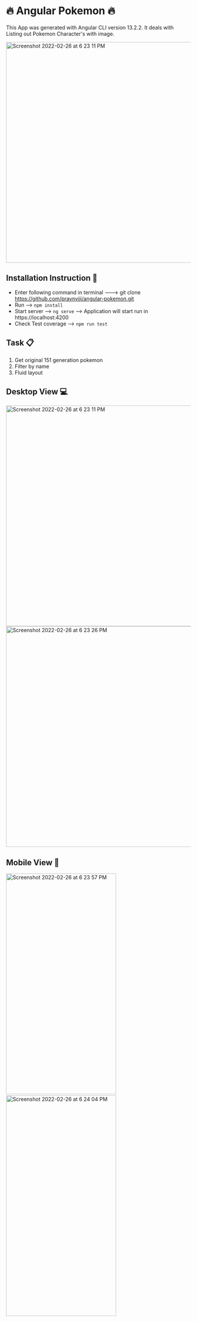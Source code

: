 # 🔥 Angular Pokemon 🔥

This App was generated with Angular CLI version 13.2.2. It deals with Listing out Pokemon Character's with image.


<img width="600" alt="Screenshot 2022-02-26 at 6 23 11 PM" src="https://user-images.githubusercontent.com/2680132/156371171-694f353c-20cd-4b05-8984-53f89dc61c4d.png">

## Installation Instruction 📝

- Enter following command in terminal ---> git clone https://github.com/pravnviji/angular-pokemon.git
- Run --> `npm install` 
- Start server --> `ng serve` --> Application will start run in https://localhost:4200
- Check Test coverage --> `npm run test`

## Task 📋

1. Get original 151 generation pokemon
2. Filter by name
3. Fluid layout

## Desktop View 💻
<img width="600" alt="Screenshot 2022-02-26 at 6 23 11 PM" src="https://user-images.githubusercontent.com/2680132/155839660-287a7d05-ffa4-482c-a46e-0f43d11d051e.png">
<img width="600" alt="Screenshot 2022-02-26 at 6 23 26 PM" src="https://user-images.githubusercontent.com/2680132/155839672-f4d7991d-4cc6-48a3-80ff-619ab5fd7eb2.png">

## Mobile View 📱
<div class="row">
<img width="300" height="600" style="padding-right:10px" alt="Screenshot 2022-02-26 at 6 23 57 PM" src="https://user-images.githubusercontent.com/2680132/155839674-897185ef-0f29-41dd-a8fc-78c47c2edd74.png">&nbsp;&nbsp;
<img width="300" height="600" alt="Screenshot 2022-02-26 at 6 24 04 PM" src="https://user-images.githubusercontent.com/2680132/155839675-a431a8c7-1fe8-464b-b001-de5c9e51034a.png">
</div>
